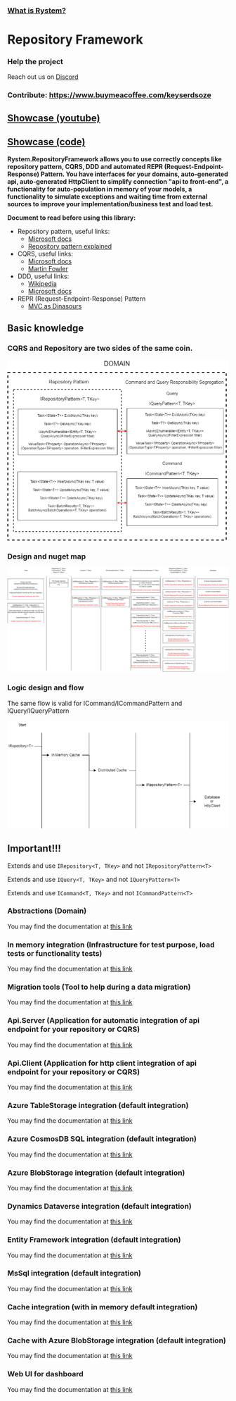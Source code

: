 ### [What is Rystem?](https://github.com/KeyserDSoze/Rystem)

# Repository Framework

### Help the project

Reach out us on [Discord](https://discord.gg/wUh2fppr)

### Contribute: https://www.buymeacoffee.com/keyserdsoze

## [Showcase (youtube)](https://www.youtube.com/watch?v=xxZO5anN5xg)

## [Showcase (code)](https://github.com/KeyserDSoze/RepositoryFramework.Showcase)

**Rystem.RepositoryFramework allows you to use correctly concepts like repository pattern, CQRS, DDD and automated REPR (Request-Endpoint-Response) Pattern. You have interfaces for your domains, auto-generated api, auto-generated HttpClient to simplify connection "api to front-end", a functionality for auto-population in memory of your models, a functionality to simulate exceptions and waiting time from external sources to improve your implementation/business test and load test.**

**Document to read before using this library:**
- Repository pattern, useful links: 
  - [Microsoft docs](https://docs.microsoft.com/en-us/aspnet/mvc/overview/older-versions/getting-started-with-ef-5-using-mvc-4/implementing-the-repository-and-unit-of-work-patterns-in-an-asp-net-mvc-application)
  - [Repository pattern explained](https://codewithshadman.com/repository-pattern-csharp/)
- CQRS, useful links:
  - [Microsoft docs](https://docs.microsoft.com/en-us/azure/architecture/patterns/cqrs)
  - [Martin Fowler](https://martinfowler.com/bliki/CQRS.html)
- DDD, useful links:
  - [Wikipedia](https://en.wikipedia.org/wiki/Domain-driven_design)
  - [Microsoft docs](https://docs.microsoft.com/en-us/dotnet/architecture/microservices/microservice-ddd-cqrs-patterns/ddd-oriented-microservice)
- REPR (Request-Endpoint-Response) Pattern
  - [MVC as Dinasours](https://ardalis.com/mvc-controllers-are-dinosaurs-embrace-api-endpoints/)

## Basic knowledge

### CQRS and Repository are two sides of the same coin.

![Framework abstractions](https://raw.githubusercontent.com/KeyserDSoze/Rystem/master/src/Repository/RepositoryFramework.Abstractions.png)

### Design and nuget map

![Framework design](https://raw.githubusercontent.com/KeyserDSoze/Rystem/master/src/Repository/RepositoryFramework.png)

### Logic design and flow
The same flow is valid for ICommand/ICommandPattern and IQuery/IQueryPattern

![Framework logic](https://raw.githubusercontent.com/KeyserDSoze/Rystem/master/src/Repository/RepositoryFramework.CacheFlow.png)

## Important!!!
Extends and use ``IRepository<T, TKey>`` and not ``IRepositoryPattern<T>``

Extends and use ``IQuery<T, TKey>`` and not ``IQueryPattern<T>``

Extends and use ``ICommand<T, TKey>`` and not ``ICommandPattern<T>``

### Abstractions (Domain)
You may find the documentation at [this link](https://github.com/KeyserDSoze/Rystem/tree/master/src/Repository/RepositoryFramework.Abstractions)

### In memory integration (Infrastructure for test purpose, load tests or functionality tests)
You may find the documentation at [this link](https://github.com/KeyserDSoze/Rystem/tree/master/src/Repository/RepositoryFramework.Infrastructure.InMemory)

### Migration tools (Tool to help during a data migration)
You may find the documentation at [this link](https://github.com/KeyserDSoze/Rystem/tree/master/src/Repository/RepositoryFramework.MigrationTools)

### Api.Server (Application for automatic integration of api endpoint for your repository or CQRS)
You may find the documentation at [this link](https://github.com/KeyserDSoze/Rystem/tree/master/src/Repository/RepositoryFramework.Api.Server)

### Api.Client (Application for http client integration of api endpoint for your repository or CQRS)
You may find the documentation at [this link](https://github.com/KeyserDSoze/Rystem/tree/master/src/Repository/RepositoryFramework.Api.Client)

### Azure TableStorage integration (default integration)
You may find the documentation at [this link](https://github.com/KeyserDSoze/Rystem/tree/master/src/Repository/RepositoryFramework.Infrastructures/RepositoryFramework.Infrastructure.Azure.Storage.Table)

### Azure CosmosDB SQL integration (default integration)
You may find the documentation at [this link](https://github.com/KeyserDSoze/Rystem/tree/master/src/Repository/RepositoryFramework.Infrastructures/RepositoryFramework.Infrastructure.Azure.Cosmos.Sql)

### Azure BlobStorage integration (default integration)
You may find the documentation at [this link](https://github.com/KeyserDSoze/Rystem/tree/master/src/Repository/RepositoryFramework.Infrastructures/RepositoryFramework.Infrastructure.Azure.Storage.Blob)

### Dynamics Dataverse integration (default integration)
You may find the documentation at [this link](https://github.com/KeyserDSoze/Rystem/tree/master/src/Repository/RepositoryFramework.Infrastructures/RepositoryFramework.Infrastructure.Dynamics.Dataverse)

### Entity Framework integration (default integration)
You may find the documentation at [this link](https://github.com/KeyserDSoze/Rystem/tree/master/src/Repository/RepositoryFramework.Infrastructures/RepositoryFramework.Infrastructure.EntityFramework)

### MsSql integration (default integration)
You may find the documentation at [this link](https://github.com/KeyserDSoze/Rystem/tree/master/src/Repository/RepositoryFramework.Infrastructures/RepositoryFramework.Infrastructure.MsSql)

### Cache integration (with in memory default integration)
You may find the documentation at [this link](https://github.com/KeyserDSoze/Rystem/tree/master/src/Repository/RepositoryFramework.Cache/RepositoryFramework.Cache)

### Cache with Azure BlobStorage integration (default integration)
You may find the documentation at [this link](https://github.com/KeyserDSoze/Rystem/tree/master/src/Repository/RepositoryFramework.Cache/RepositoryFramework.Cache.Azure.Storage.Blob)

### Web UI for dashboard
You may find the documentation at [this link](https://github.com/KeyserDSoze/Rystem/tree/master/src/Repository/RepositoryFramework.Web/RepositoryFramework.Web.Components)